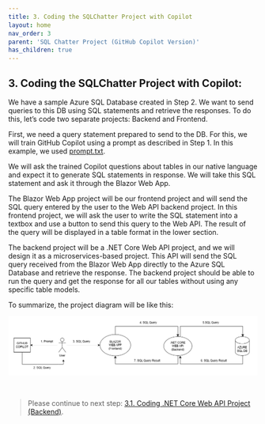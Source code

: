 ```yaml
---
title: 3. Coding the SQLChatter Project with Copilot
layout: home
nav_order: 3
parent: 'SQL Chatter Project (GitHub Copilot Version)'
has_children: true
---
```


## 3. Coding the SQLChatter Project with Copilot:

We have a sample Azure SQL Database created in Step 2. We want to send queries to this DB using SQL statements and retrieve the responses. To do this, let’s code two separate projects: Backend and Frontend.

First, we need a query statement prepared to send to the DB. For this, we will train GitHub Copilot using a prompt as described in Step 1. In this example, we used [prompt.txt](https://github.com/241/ghcopilotdemo/blob/main/prompts/prompt.txt). 

We will ask the trained Copilot questions about tables in our native language and expect it to generate SQL statements in response. We will take this SQL statement and ask it through the Blazor Web App.

The Blazor Web App project will be our frontend project and will send the SQL query entered by the user to the Web API backend project. In this frontend project, we will ask the user to write the SQL statement into a textbox and use a button to send this query to the Web API. The result of the query will be displayed in a table format in the lower section.

The backend project will be a .NET Core Web API project, and we will design it as a microservices-based project. This API will send the SQL query received from the Blazor Web App directly to the Azure SQL Database and retrieve the response. The backend project should be able to run the query and get the response for all our tables without using any specific table models.

To summarize, the project diagram will be like this:

![ProjectDiagram](./CopilotImages/ProjectDiagram.png)

 &nbsp;
> Please continue to next step: [3.1. Coding .NET Core Web API Project (Backend)](https://241.github.io/ghcopilotdemo/SQLChatter_GitHubCopilot/010301_CodingBackend.html).